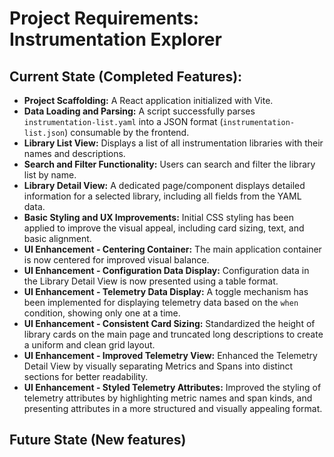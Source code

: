 # Project Requirements: Instrumentation Explorer

## Current State (Completed Features):

*   **Project Scaffolding:** A React application initialized with Vite.
*   **Data Loading and Parsing:** A script successfully parses `instrumentation-list.yaml` into a JSON format (`instrumentation-list.json`) consumable by the frontend.
*   **Library List View:** Displays a list of all instrumentation libraries with their names and descriptions.
*   **Search and Filter Functionality:** Users can search and filter the library list by name.
*   **Library Detail View:** A dedicated page/component displays detailed information for a selected library, including all fields from the YAML data.
*   **Basic Styling and UX Improvements:** Initial CSS styling has been applied to improve the visual appeal, including card sizing, text, and basic alignment.
*   **UI Enhancement - Centering Container:** The main application container is now centered for improved visual balance.
*   **UI Enhancement - Configuration Data Display:** Configuration data in the Library Detail View is now presented using a table format.
*   **UI Enhancement - Telemetry Data Display:** A toggle mechanism has been implemented for displaying telemetry data based on the `when` condition, showing only one at a time.
*   **UI Enhancement - Consistent Card Sizing:** Standardized the height of library cards on the main page and truncated long descriptions to create a uniform and clean grid layout.
*   **UI Enhancement - Improved Telemetry View:** Enhanced the Telemetry Detail View by visually separating Metrics and Spans into distinct sections for better readability.
*   **UI Enhancement - Styled Telemetry Attributes:** Improved the styling of telemetry attributes by highlighting metric names and span kinds, and presenting attributes in a more structured and visually appealing format.

## Future State (New features)